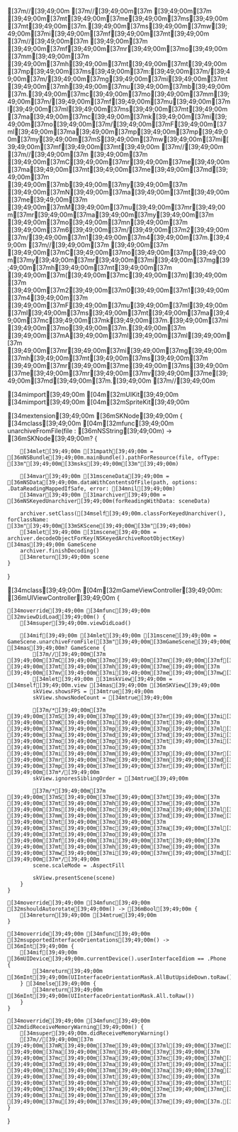 [37m//[39;49;00m
[37m//[39;49;00m[37m [39;49;00m[37m [39;49;00m[37mt[39;49;00m[37me[39;49;00m[37ms[39;49;00m[37mt[39;49;00m[37m.[39;49;00m[37ms[39;49;00m[37mw[39;49;00m[37mi[39;49;00m[37mf[39;49;00m[37mt[39;49;00m
[37m//[39;49;00m[37m [39;49;00m[37m [39;49;00m[37mf[39;49;00m[37mr[39;49;00m[37mo[39;49;00m[37mm[39;49;00m[37m [39;49;00m[37mh[39;49;00m[37mt[39;49;00m[37mt[39;49;00m[37mp[39;49;00m[37ms[39;49;00m[37m:[39;49;00m[37m/[39;49;00m[37m/[39;49;00m[37mg[39;49;00m[37mi[39;49;00m[37mt[39;49;00m[37mh[39;49;00m[37mu[39;49;00m[37mb[39;49;00m[37m.[39;49;00m[37mc[39;49;00m[37mo[39;49;00m[37mm[39;49;00m[37m/[39;49;00m[37mf[39;49;00m[37mu[39;49;00m[37ml[39;49;00m[37ml[39;49;00m[37ms[39;49;00m[37mt[39;49;00m[37ma[39;49;00m[37mc[39;49;00m[37mk[39;49;00m[37mi[39;49;00m[37mo[39;49;00m[37m/[39;49;00m[37mF[39;49;00m[37ml[39;49;00m[37ma[39;49;00m[37mp[39;49;00m[37mp[39;49;00m[37my[39;49;00m[37mS[39;49;00m[37mw[39;49;00m[37mi[39;49;00m[37mf[39;49;00m[37mt[39;49;00m
[37m//[39;49;00m
[37m//[39;49;00m[37m [39;49;00m[37m [39;49;00m[37mC[39;49;00m[37mr[39;49;00m[37me[39;49;00m[37ma[39;49;00m[37mt[39;49;00m[37me[39;49;00m[37md[39;49;00m[37m [39;49;00m[37mb[39;49;00m[37my[39;49;00m[37m [39;49;00m[37mN[39;49;00m[37ma[39;49;00m[37mt[39;49;00m[37me[39;49;00m[37m [39;49;00m[37mM[39;49;00m[37mu[39;49;00m[37mr[39;49;00m[37mr[39;49;00m[37ma[39;49;00m[37my[39;49;00m[37m [39;49;00m[37mo[39;49;00m[37mn[39;49;00m[37m [39;49;00m[37m6[39;49;00m[37m/[39;49;00m[37m2[39;49;00m[37m/[39;49;00m[37m1[39;49;00m[37m4[39;49;00m[37m.[39;49;00m
[37m//[39;49;00m[37m [39;49;00m[37m [39;49;00m[37mC[39;49;00m[37mo[39;49;00m[37mp[39;49;00m[37my[39;49;00m[37mr[39;49;00m[37mi[39;49;00m[37mg[39;49;00m[37mh[39;49;00m[37mt[39;49;00m[37m [39;49;00m[37m([39;49;00m[37mc[39;49;00m[37m)[39;49;00m[37m [39;49;00m[37m2[39;49;00m[37m0[39;49;00m[37m1[39;49;00m[37m4[39;49;00m[37m [39;49;00m[37mF[39;49;00m[37mu[39;49;00m[37ml[39;49;00m[37ml[39;49;00m[37ms[39;49;00m[37mt[39;49;00m[37ma[39;49;00m[37mc[39;49;00m[37mk[39;49;00m[37m.[39;49;00m[37mi[39;49;00m[37mo[39;49;00m[37m.[39;49;00m[37m [39;49;00m[37mA[39;49;00m[37ml[39;49;00m[37ml[39;49;00m[37m [39;49;00m[37mr[39;49;00m[37mi[39;49;00m[37mg[39;49;00m[37mh[39;49;00m[37mt[39;49;00m[37ms[39;49;00m[37m [39;49;00m[37mr[39;49;00m[37me[39;49;00m[37ms[39;49;00m[37me[39;49;00m[37mr[39;49;00m[37mv[39;49;00m[37me[39;49;00m[37md[39;49;00m[37m.[39;49;00m
[37m//[39;49;00m

[34mimport[39;49;00m [04m[32mUIKit[39;49;00m
[34mimport[39;49;00m [04m[32mSpriteKit[39;49;00m

[34mextension[39;49;00m [36mSKNode[39;49;00m {
    [34mclass[39;49;00m [04m[32mfunc[39;49;00m unarchiveFromFile(file : [36mNSString[39;49;00m) -> [36mSKNode[39;49;00m? {

        [34mlet[39;49;00m [31mpath[39;49;00m = [36mNSBundle[39;49;00m.mainBundle().pathForResource(file, ofType: [33m"[39;49;00m[33msks[39;49;00m[33m"[39;49;00m)

        [34mvar[39;49;00m [31msceneData[39;49;00m = [36mNSData[39;49;00m.dataWithContentsOfFile(path, options: .DataReadingMappedIfSafe, error: [34mnil[39;49;00m)
        [34mvar[39;49;00m [31marchiver[39;49;00m = [36mNSKeyedUnarchiver[39;49;00m(forReadingWithData: sceneData)

        archiver.setClass([34mself[39;49;00m.classForKeyedUnarchiver(), forClassName: [33m"[39;49;00m[33mSKScene[39;49;00m[33m"[39;49;00m)
        [34mlet[39;49;00m [31mscene[39;49;00m = archiver.decodeObjectForKey(NSKeyedArchiveRootObjectKey) [34mas[39;49;00m GameScene
        archiver.finishDecoding()
        [34mreturn[39;49;00m scene
    }
}

[34mclass[39;49;00m [04m[32mGameViewController[39;49;00m: [36mUIViewController[39;49;00m {

    [34moverride[39;49;00m [34mfunc[39;49;00m [32mviewDidLoad[39;49;00m() {
        [34msuper[39;49;00m.viewDidLoad()

        [34mif[39;49;00m [34mlet[39;49;00m [31mscene[39;49;00m = GameScene.unarchiveFromFile([33m"[39;49;00m[33mGameScene[39;49;00m[33m"[39;49;00m) [34mas[39;49;00m? GameScene {
            [37m//[39;49;00m[37m [39;49;00m[37mC[39;49;00m[37mo[39;49;00m[37mn[39;49;00m[37mf[39;49;00m[37mi[39;49;00m[37mg[39;49;00m[37mu[39;49;00m[37mr[39;49;00m[37me[39;49;00m[37m [39;49;00m[37mt[39;49;00m[37mh[39;49;00m[37me[39;49;00m[37m [39;49;00m[37mv[39;49;00m[37mi[39;49;00m[37me[39;49;00m[37mw[39;49;00m[37m.[39;49;00m
            [34mlet[39;49;00m [31mskView[39;49;00m = [34mself[39;49;00m.view [34mas[39;49;00m [36mSKView[39;49;00m
            skView.showsFPS = [34mtrue[39;49;00m
            skView.showsNodeCount = [34mtrue[39;49;00m

            [37m/*[39;49;00m[37m [39;49;00m[37mS[39;49;00m[37mp[39;49;00m[37mr[39;49;00m[37mi[39;49;00m[37mt[39;49;00m[37me[39;49;00m[37m [39;49;00m[37mK[39;49;00m[37mi[39;49;00m[37mt[39;49;00m[37m [39;49;00m[37ma[39;49;00m[37mp[39;49;00m[37mp[39;49;00m[37ml[39;49;00m[37mi[39;49;00m[37me[39;49;00m[37ms[39;49;00m[37m [39;49;00m[37ma[39;49;00m[37md[39;49;00m[37md[39;49;00m[37mi[39;49;00m[37mt[39;49;00m[37mi[39;49;00m[37mo[39;49;00m[37mn[39;49;00m[37ma[39;49;00m[37ml[39;49;00m[37m [39;49;00m[37mo[39;49;00m[37mp[39;49;00m[37mt[39;49;00m[37mi[39;49;00m[37mm[39;49;00m[37mi[39;49;00m[37mz[39;49;00m[37ma[39;49;00m[37mt[39;49;00m[37mi[39;49;00m[37mo[39;49;00m[37mn[39;49;00m[37ms[39;49;00m[37m [39;49;00m[37mt[39;49;00m[37mo[39;49;00m[37m [39;49;00m[37mi[39;49;00m[37mm[39;49;00m[37mp[39;49;00m[37mr[39;49;00m[37mo[39;49;00m[37mv[39;49;00m[37me[39;49;00m[37m [39;49;00m[37mr[39;49;00m[37me[39;49;00m[37mn[39;49;00m[37md[39;49;00m[37me[39;49;00m[37mr[39;49;00m[37mi[39;49;00m[37mn[39;49;00m[37mg[39;49;00m[37m [39;49;00m[37mp[39;49;00m[37me[39;49;00m[37mr[39;49;00m[37mf[39;49;00m[37mo[39;49;00m[37mr[39;49;00m[37mm[39;49;00m[37ma[39;49;00m[37mn[39;49;00m[37mc[39;49;00m[37me[39;49;00m[37m [39;49;00m[37m*/[39;49;00m
            skView.ignoresSiblingOrder = [34mtrue[39;49;00m

            [37m/*[39;49;00m[37m [39;49;00m[37mS[39;49;00m[37me[39;49;00m[37mt[39;49;00m[37m [39;49;00m[37mt[39;49;00m[37mh[39;49;00m[37me[39;49;00m[37m [39;49;00m[37ms[39;49;00m[37mc[39;49;00m[37ma[39;49;00m[37ml[39;49;00m[37me[39;49;00m[37m [39;49;00m[37mm[39;49;00m[37mo[39;49;00m[37md[39;49;00m[37me[39;49;00m[37m [39;49;00m[37mt[39;49;00m[37mo[39;49;00m[37m [39;49;00m[37ms[39;49;00m[37mc[39;49;00m[37ma[39;49;00m[37ml[39;49;00m[37me[39;49;00m[37m [39;49;00m[37mt[39;49;00m[37mo[39;49;00m[37m [39;49;00m[37mf[39;49;00m[37mi[39;49;00m[37mt[39;49;00m[37m [39;49;00m[37mt[39;49;00m[37mh[39;49;00m[37me[39;49;00m[37m [39;49;00m[37mw[39;49;00m[37mi[39;49;00m[37mn[39;49;00m[37md[39;49;00m[37mo[39;49;00m[37mw[39;49;00m[37m [39;49;00m[37m*/[39;49;00m
            scene.scaleMode = .AspectFill

            skView.presentScene(scene)
        }
    }

    [34moverride[39;49;00m [34mfunc[39;49;00m [32mshouldAutorotate[39;49;00m() -> [36mBool[39;49;00m {
        [34mreturn[39;49;00m [34mtrue[39;49;00m
    }

    [34moverride[39;49;00m [34mfunc[39;49;00m [32msupportedInterfaceOrientations[39;49;00m() -> [36mInt[39;49;00m {
        [34mif[39;49;00m [36mUIDevice[39;49;00m.currentDevice().userInterfaceIdiom == .Phone {
            [34mreturn[39;49;00m [36mInt[39;49;00m(UIInterfaceOrientationMask.AllButUpsideDown.toRaw())
        } [34melse[39;49;00m {
            [34mreturn[39;49;00m [36mInt[39;49;00m(UIInterfaceOrientationMask.All.toRaw())
        }
    }

    [34moverride[39;49;00m [34mfunc[39;49;00m [32mdidReceiveMemoryWarning[39;49;00m() {
        [34msuper[39;49;00m.didReceiveMemoryWarning()
        [37m//[39;49;00m[37m [39;49;00m[37mR[39;49;00m[37me[39;49;00m[37ml[39;49;00m[37me[39;49;00m[37ma[39;49;00m[37ms[39;49;00m[37me[39;49;00m[37m [39;49;00m[37ma[39;49;00m[37mn[39;49;00m[37my[39;49;00m[37m [39;49;00m[37mc[39;49;00m[37ma[39;49;00m[37mc[39;49;00m[37mh[39;49;00m[37me[39;49;00m[37md[39;49;00m[37m [39;49;00m[37md[39;49;00m[37ma[39;49;00m[37mt[39;49;00m[37ma[39;49;00m[37m,[39;49;00m[37m [39;49;00m[37mi[39;49;00m[37mm[39;49;00m[37ma[39;49;00m[37mg[39;49;00m[37me[39;49;00m[37ms[39;49;00m[37m,[39;49;00m[37m [39;49;00m[37me[39;49;00m[37mt[39;49;00m[37mc[39;49;00m[37m [39;49;00m[37mt[39;49;00m[37mh[39;49;00m[37ma[39;49;00m[37mt[39;49;00m[37m [39;49;00m[37ma[39;49;00m[37mr[39;49;00m[37me[39;49;00m[37mn[39;49;00m[37m'[39;49;00m[37mt[39;49;00m[37m [39;49;00m[37mi[39;49;00m[37mn[39;49;00m[37m [39;49;00m[37mu[39;49;00m[37ms[39;49;00m[37me[39;49;00m[37m.[39;49;00m
    }

}

